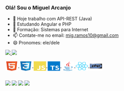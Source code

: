 ### Olá! Sou o Miguel Arcanjo

- 🔭 Hoje trabalho com API-REST (Java)
- 🌱 Estudando Angular e PHP
- 💬 Formação: Sistemas para Internet
- 📫 Contate-me no email: mig.ramos10@gmail.com
- 😄 Pronomes: ele/dele

<div>
  <a href="https://github.com/mig-ramos">
    <img = height = 220 src = "https://github-readme-stats.vercel.app/api?username=mig-ramos&show_icons=false&count_private=true&theme=tokyonight" />
     <img = height = 220 src = "https://github-readme-stats.vercel.app/api/top-langs/?username=mig-ramos&theme=tokyonight" />
    </div>
  <div style="display: inline_block"><br>
    <img align="center" alt="Miguel-HTML" height="30" width="40" src= "https://raw.githubusercontent.com/devicons/devicon/master/icons/html5/html5-original.svg">
     <img align="center" alt="Miguel-CSS" height="30" width="40" src= "https://raw.githubusercontent.com/devicons/devicon/master/icons/css3/css3-original.svg">
    <img align="center" alt="Miguel-Js" height="30" width="40" src= "https://raw.githubusercontent.com/devicons/devicon/master/icons/javascript/javascript-plain.svg">
     <img align="center" alt="Miguel-Ts" height="30" width="40" src= "https://raw.githubusercontent.com/devicons/devicon/master/icons/typescript/typescript-plain.svg">
    <img align="center" alt="Miguel-Java" height="30" width="40" src= "https://raw.githubusercontent.com/devicons/devicon/master/icons/java/java-original.svg">
    <img align="center" alt="Miguel-React" height="30" width="40" src= "https://raw.githubusercontent.com/devicons/devicon/master/icons/react/react-original.svg">
    <img align="center" alt="Miguel-PHP" height="30" width="40" src= "https://raw.githubusercontent.com/devicons/devicon/master/icons/php/php-original.svg">    
  </div>
  
 ##
  
  <div>
    <a href = "mailto:mig.ramos10@gmail.com"><img src="https://img.shields.io/badge/-Gmail-%23333?style=for-the-badge&logo=gmail&logoColor=white" target=_blank"></a>
    <a href = "https://www.linkedin.com/in/miguel-arcanjo-dev/" target=_blank"><img src="https://img.shields.io/badge/-LinkedIn-%23007784?style=for-the-badge&logo=LinkedIn&logoColor=white" target=_blank"></a>
       <a href = "https://instagram.com/miguel.arcanjo.dev/" target=_blank"><img src="https://img.shields.io/badge/-Instagram-%23E4405F?style=for-the-badge&logo=instagram&logoColor=white" target=_blank"></a>       

   <img src= "https://github.com/mig-ramos/mig-ramos/blob/output/github-contribution-grid-snake.svg">
  </div>
 
  
